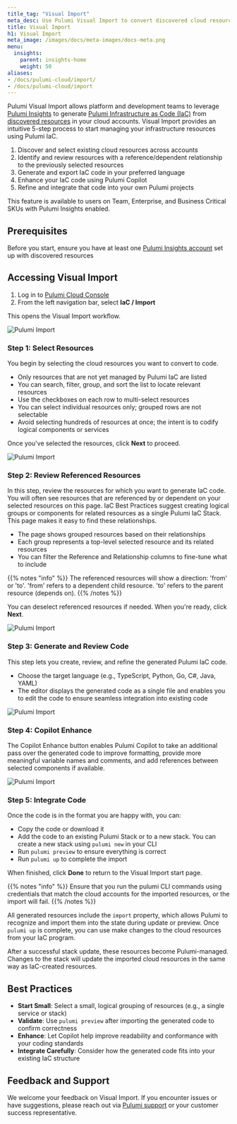 ```yaml
---
title_tag: "Visual Import"
meta_desc: Use Pulumi Visual Import to convert discovered cloud resources into clean IaC code with a guided 5-step workflow—no manual setup required..
title: Visual Import
h1: Visual Import
meta_image: /images/docs/meta-images/docs-meta.png
menu:
  insights:
    parent: insights-home
    weight: 50
aliases:
- /docs/pulumi-cloud/import/
- /docs/pulumi-cloud/import
---
```


Pulumi Visual Import allows platform and development teams to leverage [Pulumi Insights](/docs/insights/) to generate [Pulumi Infrastructure as Code (IaC)](/docs/iac/) from [discovered resources](/docs/insights/concepts/how-insights-works/#resource-discovery-process) in your cloud accounts. Visual Import provides an intuitive 5-step process to start managing your infrastructure resources using Pulumi IaC.

1. Discover and select existing cloud resources across accounts
2. Identify and review resources with a reference/dependent relationship to the previously selected resources
3. Generate and export IaC code in your preferred language
4. Enhance your IaC code using Pulumi Copilot
5. Refine and integrate that code into your own Pulumi projects

This feature is available to users on Team, Enterprise, and Business Critical SKUs with Pulumi Insights enabled.

## Prerequisites

Before you start, ensure you have at least one [Pulumi Insights account](/docs/insights/accounts/) set up with discovered resources

## Accessing Visual Import

1. Log in to [Pulumi Cloud Console](https://app.pulumi.com/)
2. From the left navigation bar, select **IaC / Import**

This opens the Visual Import workflow.

![Pulumi Import](import-left-nav.png)

### Step 1: Select Resources

You begin by selecting the cloud resources you want to convert to code.

* Only resources that are not yet managed by Pulumi IaC are listed
* You can search, filter, group, and sort the list to locate relevant resources
* Use the checkboxes on each row to multi-select resources
* You can select individual resources only; grouped rows are not selectable
* Avoid selecting hundreds of resources at once; the intent is to codify logical components or services

Once you've selected the resources, click **Next** to proceed.

![Pulumi Import](import-select-resources.png)

### Step 2: Review Referenced Resources

In this step, review the resources for which you want to generate IaC code. You will often see resources that are referenced by or dependent on your selected resources on this page. IaC Best Practices suggest creating logical groups or components for related resources as a single Pulumi IaC Stack. This page makes it easy to find these relationships.

* The page shows grouped resources based on their relationships
* Each group represents a top-level selected resource and its related resources
* You can filter the Reference and Relationship columns to fine-tune what to include

{{% notes "info" %}}
The referenced resources will show a direction: 'from' or 'to'. 'from' refers to a dependent child resource. 'to' refers to the parent resource (depends on).
{{% /notes %}}

You can deselect referenced resources if needed. When you're ready, click **Next**.

![Pulumi Import](import-select-references.png)

### Step 3: Generate and Review Code

This step lets you create, review, and refine the generated Pulumi IaC code.

* Choose the target language (e.g., TypeScript, Python, Go, C\#, Java, YAML)
* The editor displays the generated code as a single file and enables you to edit the code to ensure seamless integration into existing code

![Pulumi Import](import-review-code.png)

### Step 4: Copilot Enhance

The Copilot Enhance button enables Pulumi Copilot to take an additional pass over the generated code to improve formatting, provide more meaningful variable names and comments, and add references between selected components if available.

![Pulumi Import](import-review-enhance.png)

### Step 5: Integrate Code

Once the code is in the format you are happy with, you can:

* Copy the code or download it
* Add the code to an existing Pulumi Stack or to a new stack. You can create a new stack using `pulumi new` in your CLI
* Run `pulumi preview` to ensure everything is correct
* Run `pulumi up` to complete the import

When finished, click **Done** to return to the Visual Import start page.

{{% notes "info" %}}
Ensure that you run the pulumi CLI commands using credentials that match the cloud accounts for the imported resources, or the import will fail.
{{% /notes %}}

All generated resources include the `import` property, which allows Pulumi to recognize and import them into the state during update or preview. Once `pulumi up` is complete, you can use make changes to the cloud resources from your IaC program.

After a successful stack update, these resources become Pulumi-managed. Changes to the stack will update the imported cloud resources in the same way as IaC-created resources.

## Best Practices

* **Start Small**: Select a small, logical grouping of resources (e.g., a single service or stack)
* **Validate**: Use `pulumi preview` after importing the generated code to confirm correctness
* **Enhance**: Let Copilot help improve readability and conformance with your coding standards
* **Integrate Carefully**: Consider how the generated code fits into your existing IaC structure

## Feedback and Support

We welcome your feedback on Visual Import. If you encounter issues or have suggestions, please reach out via [Pulumi support](https://www.pulumi.com/support/) or your customer success representative.

